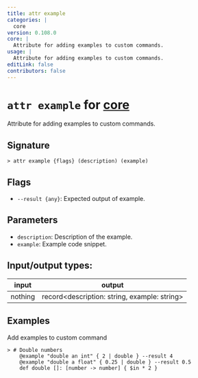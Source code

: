 ```yaml
---
title: attr example
categories: |
  core
version: 0.108.0
core: |
  Attribute for adding examples to custom commands.
usage: |
  Attribute for adding examples to custom commands.
editLink: false
contributors: false
---
```

<!-- This file is automatically generated. Please edit the command in https://github.com/nushell/nushell instead. -->

# `attr example` for [core](/commands/categories/core.md)

<div class='command-title'>Attribute for adding examples to custom commands.</div>

## Signature

```> attr example {flags} (description) (example)```

## Flags

 -  `--result {any}`: Expected output of example.

## Parameters

 -  `description`: Description of the example.
 -  `example`: Example code snippet.


## Input/output types:

| input   | output                                       |
| ------- | -------------------------------------------- |
| nothing | record&lt;description: string, example: string&gt; |
## Examples

Add examples to custom command
```nu
> # Double numbers
    @example "double an int" { 2 | double } --result 4
    @example "double a float" { 0.25 | double } --result 0.5
    def double []: [number -> number] { $in * 2 }

```
